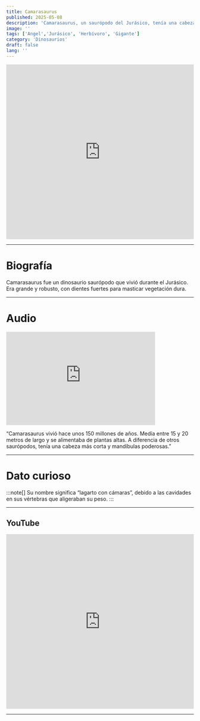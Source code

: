 ```yaml
---
title: Camarasaurus
published: 2025-05-08
description: 'Camarasaurus, un saurópodo del Jurásico, tenía una cabeza más corta y fuerte que otros gigantes.'
image: ''
tags: ['Angel','Jurásico', 'Herbívoro', 'Gigante']
category: 'Dinosaurios'
draft: false 
lang: ''
---
```

<iframe width="100%" height="468" src="https://drive.google.com/file/d/1ILOhcsJ1G-v_4x2wBttERM3omE5Ux3mG/preview" frameborder="0" allowfullscreen></iframe>

---

# Biografía
Camarasaurus fue un dinosaurio saurópodo que vivió durante el Jurásico. Era grande y robusto, con dientes fuertes para masticar vegetación dura.

---
# Audio

<iframe width="400" height="250" src="https://drive.google.com/file/d/14f1YOuDrgwXxtMGiinQuil6uNG2ewFlh/preview" frameborder="0" allowfullscreen></iframe>

“Camarasaurus vivió hace unos 150 millones de años. Medía entre 15 y 20 metros de largo y se alimentaba de plantas altas. A diferencia de otros saurópodos, tenía una cabeza más corta y mandíbulas poderosas.”

---

# Dato curioso
:::note[]
Su nombre significa “lagarto con cámaras”, debido a las cavidades en sus vértebras que aligeraban su peso.
:::

---
## YouTube

<iframe width="100%" height="468" src="https://www.youtube.com/embed/LKLs59fsZkM?si=YL5ioWrHg3p5EH8c" title="YouTube video player" frameborder="0" allow="accelerometer; autoplay; clipboard-write; encrypted-media; gyroscope; picture-in-picture; web-share" allowfullscreen></iframe>

---